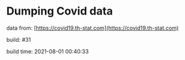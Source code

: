 Dumping Covid data
==================
                        
data from: [https://covid19.th-stat.com](https://covid19.th-stat.com)

build: #31

build time: 2021-08-01 00:40:33

